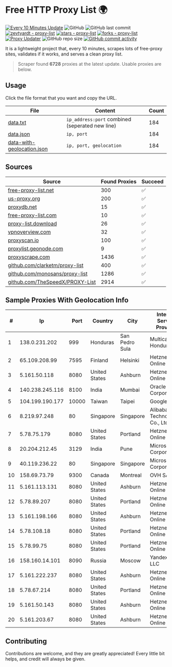 
# Free HTTP Proxy List 🌍

[![Every 10 Minutes Update](https://github.com/mertguvencli/http-proxy-list/actions/workflows/main.yml/badge.svg?branch=main)](https://github.com/mertguvencli/http-proxy-list/actions/workflows/main.yml)
![GitHub](https://img.shields.io/github/license/mertguvencli/http-proxy-list)
![GitHub last commit](https://img.shields.io/github/last-commit/mertguvencli/http-proxy-list)
[![zevtyardt - proxy-list](https://img.shields.io/static/v1?label=zevtyardt&message=proxy-list&color=blue&logo=github)](https://github.com/zevtyardt/proxy-list "Go to GitHub repo")
[![stars - proxy-list](https://img.shields.io/github/stars/zevtyardt/proxy-list?style=social)](https://github.com/zevtyardt/proxy-list)
[![forks - proxy-list](https://img.shields.io/github/forks/zevtyardt/proxy-list?style=social)](https://github.com/zevtyardt/proxy-list)
[![Proxy Updater](https://github.com/zevtyardt/proxy-list/workflows/Proxy%20Updater/badge.svg)](https://github.com/zevtyardt/proxy-list/actions?query=workflow:"Proxy+Updater")
![GitHub repo size](https://img.shields.io/github/repo-size/zevtyardt/proxy-list)
[![GitHub commit activity](https://img.shields.io/github/commit-activity/m/zevtyardt/proxy-list?logo=commits)](https://github.com/zevtyardt/proxy-list/commits/main)

It is a lightweight project that, every 10 minutes, scrapes lots of free-proxy sites, validates if it works, and serves a clean proxy list.

> Scraper found **6728** proxies at the latest update. Usable proxies are below.

## Usage

Click the file format that you want and copy the URL.

|File|Content|Count|
|----|-------|-----|
|[data.txt](https://raw.githubusercontent.com/mertguvencli/http-proxy-list/main/proxy-list/data.txt)|`ip_address:port` combined (seperated new line)|184|
|[data.json](https://raw.githubusercontent.com/mertguvencli/http-proxy-list/main/proxy-list/data.json)|`ip, port`|184|
|[data-with-geolocation.json](https://raw.githubusercontent.com/mertguvencli/http-proxy-list/main/proxy-list/data-with-geolocation.json)|`ip, port, geolocation`|184|

## Sources

|Source|Found Proxies|Succeed|
|------|-------------|-------|
|[free-proxy-list.net](https://free-proxy-list.net)|300|✅|
|[us-proxy.org](https://www.us-proxy.org)|200|✅|
|[proxydb.net](http://proxydb.net)|15|✅|
|[free-proxy-list.com](https://free-proxy-list.com/?page=&port=&type%5B%5D=http&type%5B%5D=https&up_time=0&search=Search)|10|✅|
|[proxy-list.download](https://www.proxy-list.download/HTTP)|26|✅|
|[vpnoverview.com](https://vpnoverview.com/privacy/anonymous-browsing/free-proxy-servers)|32|✅|
|[proxyscan.io](https://www.proxyscan.io)|100|✅|
|[proxylist.geonode.com](https://proxylist.geonode.com/api/proxy-list?limit=300&page=1&sort_by=lastChecked&sort_type=desc&protocols=http,https)|9|✅|
|[proxyscrape.com](https://api.proxyscrape.com/v2/?request=displayproxies&protocol=http&timeout=10000&country=all&ssl=all&anonymity=all)|1436|✅|
|[github.com/clarketm/proxy-list](https://raw.githubusercontent.com/clarketm/proxy-list/master/proxy-list-raw.txt)|400|✅|
|[github.com/monosans/proxy-list](https://raw.githubusercontent.com/monosans/proxy-list/main/proxies/http.txt)|1286|✅|
|[github.com/TheSpeedX/PROXY-List](https://raw.githubusercontent.com/TheSpeedX/PROXY-List/master/http.txt)|2914|✅|


## Sample Proxies With Geolocation Info

|#|Ip|Port|Country|City|Internet Service Provider|
|-|--|----|-------|----|-------------------------|
|1|138.0.231.202|999|Honduras|San Pedro Sula|Multicable De Honduras|
|2|65.109.208.99|7595|Finland|Helsinki|Hetzner Online GmbH|
|3|5.161.50.118|8080|United States|Ashburn|Hetzner Online GmbH|
|4|140.238.245.116|8100|India|Mumbai|Oracle Corporation|
|5|104.199.190.177|10000|Taiwan|Taipei|Google LLC|
|6|8.219.97.248|80|Singapore|Singapore|Alibaba (US) Technology Co., Ltd.|
|7|5.78.75.179|8080|United States|Portland|Hetzner Online GmbH|
|8|20.204.212.45|3129|India|Pune|Microsoft Corporation|
|9|40.119.236.22|80|Singapore|Singapore|Microsoft Corporation|
|10|158.69.73.79|9300|Canada|Montreal|OVH SAS|
|11|5.161.113.131|8080|United States|Ashburn|Hetzner Online GmbH|
|12|5.78.89.207|8080|United States|Portland|Hetzner Online GmbH|
|13|5.161.198.166|8080|United States|Ashburn|Hetzner Online GmbH|
|14|5.78.108.18|8080|United States|Portland|Hetzner Online GmbH|
|15|5.78.99.75|8080|United States|Portland|Hetzner Online GmbH|
|16|158.160.14.101|8090|Russia|Moscow|Yandex.Cloud LLC|
|17|5.161.222.237|8080|United States|Ashburn|Hetzner Online GmbH|
|18|5.78.67.214|8080|United States|Portland|Hetzner Online GmbH|
|19|5.161.50.143|8080|United States|Ashburn|Hetzner Online GmbH|
|20|5.161.203.67|8080|United States|Ashburn|Hetzner Online GmbH|



## Contributing

Contributions are welcome, and they are greatly appreciated! Every
little bit helps, and credit will always be given.


